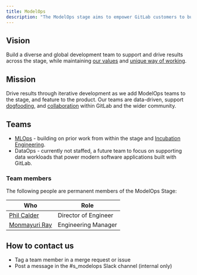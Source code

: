```yaml
---
title: ModelOps
description: "The ModelOps stage aims to empower GitLab customers to build and integrate data science workloads within GitLab."
---
```


## Vision

Build a diverse and global development team to support and drive results across the stage,
while maintaining [our values](/handbook/values/) and [unique way of working](/handbook/company/culture/all-remote/guide/).

## Mission

Drive results through iterative development as we add ModelOps teams to the stage, and feature to the product.
Our teams are data-driven, support [dogfooding](https://about.gitlab.com/direction/dogfooding/), and [collaboration](/handbook/values/#collaboration) within GitLab and the wider community.

## Teams

- [MLOps](./mlops/) - building on prior work from within the stage and [Incubation Engineering](/handbook/engineering/development/incubation/).
- DataOps - currently not staffed, a future team to focus on supporting data workloads that power modern software applications built with GitLab.

### Team members

The following people are permanent members of the ModelOps Stage:

| Who                                               | Role                 |
|---------------------------------------------------|----------------------|
| [Phil Calder](/handbook/company/team/#pcalder)    | Director of Engineer |
| [Monmayuri Ray](/handbook/company/team/#mray2020) | Engineering Manager  |

## How to contact us

- Tag a team member in a merge request or issue
- Post a message in the #s_modelops Slack channel (internal only)
